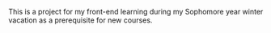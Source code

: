 This is a project for my front-end learning during my Sophomore year winter vacation as a prerequisite for new courses.
